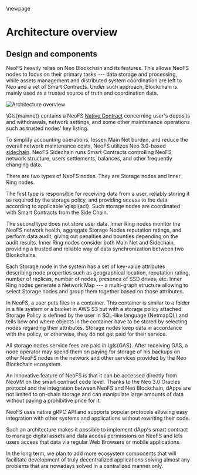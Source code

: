 \newpage
# Architecture overview

## Design and components

NeoFS heavily relies on Neo Blockchain and its features. This allows NeoFS nodes
to focus on their primary tasks --- data storage and processing, while
assets management and distributed system coordination are left to Neo and a set of Smart
Contracts. Under such approach, Blockchain is mainly used as a trusted source of
truth and coordination data.

![Architecture overview](pic/overview-sc2)

\Gls{mainnet} contains a NeoFS [Native
Contract](https://medium.com/neo-smart-economy/native-contracts-in-neo-3-0-e786100abf6e) concerning user's deposits and withdrawals, network settings, and some
other maintenance operations such as trusted nodes' key listing.

To simplify
accounting operations, lessen Main Net burden, and reduce the overall network
maintenance costs, NeoFS utilizes Neo 3.0-based
[sidechain](https://en.wikipedia.org/wiki/Blockchain#Types). NeoFS Sidechain runs Smart Contracts controlling NeoFS
network structure, users settlements, balances, and other frequently changing
data.

There are two types of NeoFS nodes. They are Storage nodes and Inner Ring nodes.

The first type is responsible for receiving data from a user, reliably
storing it as required by the storage policy, and providing access to the data
according to applicable \glspl{acl}. Such storage nodes are coordinated with Smart Contracts
from the Side Chain.

The second type does not store user data. Inner Ring nodes monitor the NeoFS
network health, aggregate Storage Nodes reputation ratings, and perform data
audit, giving out penalties and bounties depending on the audit results. Inner
Ring nodes consider both Main Net and Sidechain, providing a trusted and
reliable way of data synchronization between two Blockchains.

Each Storage node in the system has a set of key-value attributes describing
node properties such as geographical location, reputation rating, number of
replicas, number of nodes, presence of SSD drives, etc. Inner Ring nodes
generate a Network Map --- a multi-graph structure allowing to select
Storage nodes and group them together based on those attributes.

In NeoFS, a user puts files in a container. This container is similar to a
folder in a file system or a bucket in AWS S3 but with a storage policy
attached. Storage Policy is defined by the user in SQL-like language (NetmapQL)
and tells how and where objects in the container have to be stored by selecting
nodes regarding their attributes. Storage nodes keep data in accordance with the
policy, or otherwise, they do not get paid for their service.

All storage nodes service fees are paid in \gls{GAS}. After receiving GAS, a node operator may spend them on paying for storage of
his backups on other NeoFS nodes in the network and other services provided by the Neo
Blockchain ecosystem.

An innovative feature of NeoFS is that it can be accessed directly from NeoVM on the
smart contract code level. Thanks to the Neo 3.0 Oracles protocol and the integration
between NeoFS and Neo Blockchain, dApps are not limited to on-chain storage and
can manipulate large amounts of data without paying a prohibitive price for it.

NeoFS uses native gRPC API and supports popular protocols allowing easy
integration with other systems and applications without rewriting their code.

Such an architecture makes it possible to implement dApp's smart
contract to manage digital assets and data access permissions on NeoFS and lets
users access that data via regular Web Browsers or mobile applications.

In the long term, we plan to add more ecosystem components that will facilitate
development of truly decentralized applications solving almost any problems that are
nowadays solved in a centralized manner only.


